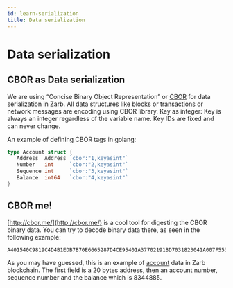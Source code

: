 ```yaml
---
id: learn-serialization
title: Data serialization
---
```


# Data serialization

## CBOR as Data serialization

We are using “Concise Binary Object Representation” or  [CBOR](https://tools.ietf.org/html/rfc7049)
for data serialization in Zarb. All data structures like [blocks](./learn-block) or 
[transactions](./transaction-format.md) or network messages are encoding using CBOR library.
Key as integer: Key is always an integer regardless of the variable name. Key IDs are fixed and can never change.

An example of defining CBOR tags in golang:


```go
type Account struct {
   Address  Address `cbor:"1,keyasint"`
   Number   int     `cbor:"2,keyasint"`
   Sequence int     `cbor:"3,keyasint"`
   Balance  int64   `cbor:"4,keyasint"`
}
```

## CBOR me!

[http://cbor.me/](http://cbor.me/) is a cool tool for digesting the CBOR binary data. 
You can try to decode binary data there, as seen in the following example:

```
A401540C9819C4D4B1EDB7B70E6665287D4CE95401A37702191BD7031823041A007F5535
```

As you may have guessed, this is an example of [account](./learn-account.md) data in Zarb blockchain. 
The first field is a 20 bytes address, then an account number, sequence number and the balance which is 8344885.

